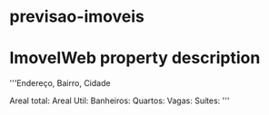 # previsao-imoveis


# ImovelWeb property description

'''Endereço, Bairro, Cidade

Areal total:
Areal Util:
Banheiros:
Quartos:
Vagas:
Suítes: '''
